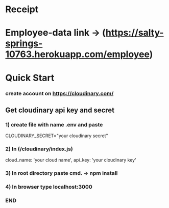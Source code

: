# Receipt
# Employee-data link -> (https://salty-springs-10763.herokuapp.com/employee)

# Quick Start

### create account on https://cloudinary.com/

## Get cloudinary api  key and secret


### 1) create file with name .env and paste
CLOUDINARY_SECRET="your cloudinary secret"

### 2) In (/cloudinary/index.js)

cloud_name: 'your cloud name',
api_key: 'your cloudinary key'

### 3) In root directory paste cmd. -> npm install

### 4) In browser type localhost:3000

### END
